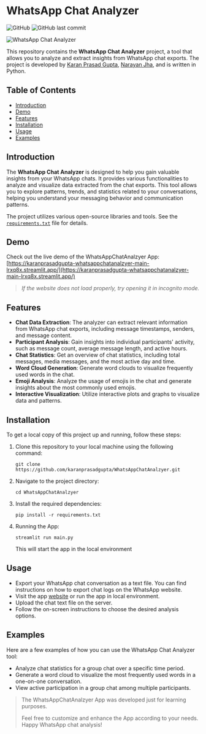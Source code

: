 # WhatsApp Chat Analyzer

![GitHub](https://img.shields.io/github/license/karanprasadgupta/WhatsAppChatAnalzyer)
![GitHub last commit](https://img.shields.io/github/last-commit/karanprasadgupta/WhatsAppChatAnalzyer)

![WhatsApp Chat Analyzer](./WhatsAppChatAnalzyer/blob/main/demo.png)

This repository contains the **WhatsApp Chat Analyzer** project, a tool that allows you to analyze and extract insights from WhatsApp chat exports. The project is developed by [Karan Prasad Gupta](https://github.com/karanprasadgupta), [Narayan Jha](https://github.com/kyayaarnarayan), and is written in Python.

## Table of Contents

- [Introduction](#introduction)
- [Demo](#demo)
- [Features](#features)
- [Installation](#installation)
- [Usage](#usage)
- [Examples](#examples)

## Introduction

The **WhatsApp Chat Analyzer** is designed to help you gain valuable insights from your WhatsApp chats. It provides various functionalities to analyze and visualize data extracted from the chat exports. This tool allows you to explore patterns, trends, and statistics related to your conversations, helping you understand your messaging behavior and communication patterns.

The project utilizes various open-source libraries and tools. See the [`requirements.txt`](https://github.com/karanprasadgupta/WhatsAppChatAnalzyer/blob/main/requirements.txt) file for details.

## Demo

Check out the live demo of the WhatsAppChatAnalzyer App:  [https://karanprasadgupta-whatsappchatanalzyer-main-lrxq8x.streamlit.app/](https://karanprasadgupta-whatsappchatanalzyer-main-lrxq8x.streamlit.app/)

> *If the website does not load properly, try opening it in incognito mode.*

## Features

- **Chat Data Extraction**: The analyzer can extract relevant information from WhatsApp chat exports, including message timestamps, senders, and message content.
- **Participant Analysis**: Gain insights into individual participants' activity, such as message count, average message length, and active hours.
- **Chat Statistics**: Get an overview of chat statistics, including total messages, media messages, and the most active day and time.
- **Word Cloud Generation**: Generate word clouds to visualize frequently used words in the chat.
- **Emoji Analysis**: Analyze the usage of emojis in the chat and generate insights about the most commonly used emojis.
- **Interactive Visualization**: Utilize interactive plots and graphs to visualize data and patterns.

## Installation

To get a local copy of this project up and running, follow these steps:

1. Clone this repository to your local machine using the following command:

   ```shell
   git clone https://github.com/karanprasadgupta/WhatsAppChatAnalzyer.git
   ```
2. Navigate to the project directory:
   ``` shell
   cd WhatsAppChatAnalzyer
   ```
3. Install the required dependencies:
   ``` shell
   pip install -r requirements.txt
   ```
4. Running the App:
   ``` shell
   streamlit run main.py
   ```
   This will start the app in the local environment

## Usage
- Export your WhatsApp chat conversation as a text file. You can find instructions on how to export chat logs on the WhatsApp website.
- Visit the  app [website](https://karanprasadgupta-whatsappchatanalzyer-main-lrxq8x.streamlit.app/) or run the app in local environment.
- Upload the chat text file on the server.
- Follow the on-screen instructions to choose the desired analysis options.

## Examples
Here are a few examples of how you can use the WhatsApp Chat Analyzer tool:
- Analyze chat statistics for a group chat over a specific time period.
- Generate a word cloud to visualize the most frequently used words in a one-on-one conversation.
- View active participation in a group chat among multiple participants.

> The WhatsAppChatAnalzyer App was developed just for learning purposes.
> 
> Feel free to customize and enhance the App according to your needs. Happy WhatsApp chat analysis!
